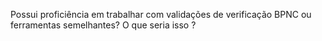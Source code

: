 Possui proficiência em trabalhar com validações de verificação BPNC ou ferramentas semelhantes? O que seria isso ?
